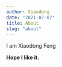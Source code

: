 ```yaml
---
author: Xiaodong
date: "2021-07-07"
title: About
slug: "about"
---
```


I am Xiaodong Feng

**Hope I like it.**

